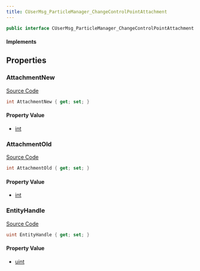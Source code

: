 ```yaml
---
title: CUserMsg_ParticleManager_ChangeControlPointAttachment
---
```


```csharp
public interface CUserMsg_ParticleManager_ChangeControlPointAttachment : ITypedProtobuf<CUserMsg_ParticleManager_ChangeControlPointAttachment>, INativeHandle
```

#### Implements

## Properties

### AttachmentNew

[Source Code](https://github.com/swiftly-solution/swiftlys2/blob/main/managed/src/SwiftlyS2.Generated/Protobufs/Interfaces/CUserMsg_ParticleManager_ChangeControlPointAttachment.cs#L16)

```csharp
int AttachmentNew { get; set; }
```

#### Property Value

- [int](https://learn.microsoft.com/dotnet/api/system.int32)

### AttachmentOld

[Source Code](https://github.com/swiftly-solution/swiftlys2/blob/main/managed/src/SwiftlyS2.Generated/Protobufs/Interfaces/CUserMsg_ParticleManager_ChangeControlPointAttachment.cs#L13)

```csharp
int AttachmentOld { get; set; }
```

#### Property Value

- [int](https://learn.microsoft.com/dotnet/api/system.int32)

### EntityHandle

[Source Code](https://github.com/swiftly-solution/swiftlys2/blob/main/managed/src/SwiftlyS2.Generated/Protobufs/Interfaces/CUserMsg_ParticleManager_ChangeControlPointAttachment.cs#L19)

```csharp
uint EntityHandle { get; set; }
```

#### Property Value

- [uint](https://learn.microsoft.com/dotnet/api/system.uint32)


